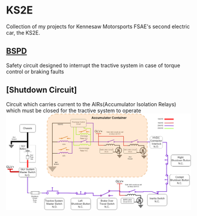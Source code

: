 # KS2E
Collection of my projects for Kennesaw Motorsports FSAE's second electric car, the KS2E.
## [BSPD](KS2E-BSPD)
Safety circuit designed to interrupt the tractive system in case of torque control or braking faults
## [Shutdown Circuit]
Circuit which carries current to the AIRs(Accumulator Isolation Relays) which must be closed for the tractive system to operate
<img src="/SHUTDOWNCIRCUITKS2E.drawio (3).png" width="600">


